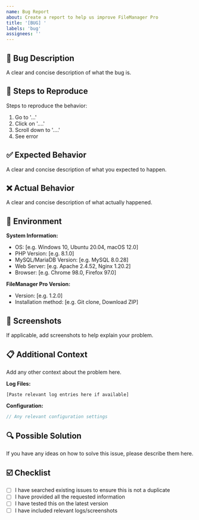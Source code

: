 ```yaml
---
name: Bug Report
about: Create a report to help us improve FileManager Pro
title: '[BUG] '
labels: 'bug'
assignees: ''
---
```


## 🐛 Bug Description

A clear and concise description of what the bug is.

## 🔄 Steps to Reproduce

Steps to reproduce the behavior:
1. Go to '...'
2. Click on '....'
3. Scroll down to '....'
4. See error

## ✅ Expected Behavior

A clear and concise description of what you expected to happen.

## ❌ Actual Behavior

A clear and concise description of what actually happened.

## 📱 Environment

**System Information:**
- OS: [e.g. Windows 10, Ubuntu 20.04, macOS 12.0]
- PHP Version: [e.g. 8.1.0]
- MySQL/MariaDB Version: [e.g. MySQL 8.0.28]
- Web Server: [e.g. Apache 2.4.52, Nginx 1.20.2]
- Browser: [e.g. Chrome 98.0, Firefox 97.0]

**FileManager Pro Version:**
- Version: [e.g. 1.2.0]
- Installation method: [e.g. Git clone, Download ZIP]

## 📸 Screenshots

If applicable, add screenshots to help explain your problem.

## 📋 Additional Context

Add any other context about the problem here.

**Log Files:**
```
[Paste relevant log entries here if available]
```

**Configuration:**
```php
// Any relevant configuration settings
```

## 🔍 Possible Solution

If you have any ideas on how to solve this issue, please describe them here.

## ☑️ Checklist

- [ ] I have searched existing issues to ensure this is not a duplicate
- [ ] I have provided all the requested information
- [ ] I have tested this on the latest version
- [ ] I have included relevant logs/screenshots
